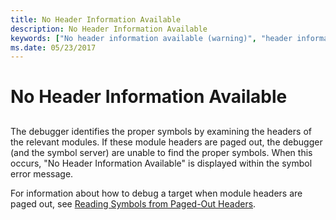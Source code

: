 ```yaml
---
title: No Header Information Available
description: No Header Information Available
keywords: ["No header information available (warning)", "header information not available (warning)"]
ms.date: 05/23/2017
---
```


# No Header Information Available


## <span id="ddk_no_header_information_available_dbg"></span><span id="DDK_NO_HEADER_INFORMATION_AVAILABLE_DBG"></span>


The debugger identifies the proper symbols by examining the headers of the relevant modules. If these module headers are paged out, the debugger (and the symbol server) are unable to find the proper symbols. When this occurs, "No Header Information Available" is displayed within the symbol error message.

For information about how to debug a target when module headers are paged out, see [Reading Symbols from Paged-Out Headers](reading-symbols-from-paged-out-headers.md).

 

 